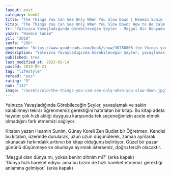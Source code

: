 ```yaml
---
layout: post
category: book2
title: "The Things You Can See Only When You Slow Down | Haemin Sunim (Kitap)"
kitap: "The Things You Can See Only When You Slow Down: How to Be Calm and Mindful in a Fast-Paced World"
tr: "Yalnızca Yavaşladığında Görebileceğin Şeyler - Meşgul Bir Dünyada Sakin Kalmak"
yazar: "Haemin Sunim"
yil: "2018"
sayfa: "288"
goodreads: "https://www.goodreads.com/book/show/30780006-the-things-you-can-see-only-when-you-slow-down"
description: "Yalnızca Yavaşladığında Görebileceğin Şeyler, yavaşlamak ve sakin kalabilmeyi tekrar öğrenmemiz gerektiğini hatırlatan bir kitap."
published: true
last_modified_at: 2023-01-14
posted: 2019-09-21
tag: "lifestyle"
reread: "yes"
rating: "5"
num: "147"
image: "/assets/old/the-things-you-can-see-only-when-you-slow-down.jpg"
---
```


Yalnızca Yavaşladığında Görebileceğin Şeyler, yavaşlamak ve sakin kalabilmeyi tekrar öğrenmemiz gerektiğini hatırlatan bir kitap. Bu kitap adeta hayatın çok hızlı aktığı duygusu karşısında tek seçeneğimizin acele etmek olmadığını fark etmemizi sağlıyor.

Kitabın yazarı Heamin Sunim, Güney Koreli Zen Budist bir Öğretmen. Kendisi bu kitabın, üzerinde durularak, uzun uzun düşünülerek, zaman ayrılarak okunacak farkındalık arttırıcı bir kitap olduğunu belirtiyor. Güzel bir pazar gününü düşünmeye ve okumaya ayırmak isterseniz, doğru tercih olacaktır.

'Meşgul olan dünya mı, yoksa benim zihnim mi?' (arka kapak)  
'Dünya hızlı hareket ediyor ama bu bizim de hızlı hareket etmemiz gerektiği anlamına gelmiyor.' (arka kapak)
